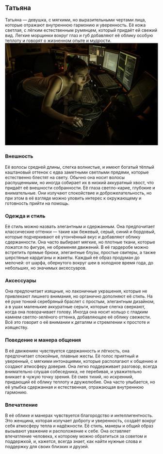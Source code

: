 ## Татьяна

Татьяна — девушка, с мягкими, но выразительными чертами лица, которые отражают внутреннюю гармонию и уверенность. Её кожа светлая, с лёгким естественным румянцем, который придаёт ей свежий вид. Легкие морщинки вокруг глаз и губ добавляют её облику особую теплоту и говорят о жизненном опыте и мудрости.
![alt text](IMG_5330-Edit.jpg "Title")
### Внешность

Её волосы средней длины, слегка волнистые, и имеют богатый тёплый каштановый оттенок с едва заметными светлыми прядями, которые естественно блестят на свету. Обычно она носит волосы распущенными, но иногда собирает их в низкий аккуратный хвост, что придаёт её внешности собранности. Её глаза светло-карие, глубокие и внимательные. Они излучают спокойствие и доброжелательность, но при этом в её взгляде можно уловить интерес к окружающему и готовность прийти на помощь.

### Одежда и стиль

Её стиль можно назвать элегантным и сдержанным. Она предпочитает классические оттенки — такие как бежевый, серый, синий и бордовый, которые подчеркивают её утончённый вкус и добавляют облику сдержанности. Она часто выбирает мягкие, но плотные ткани, которые ложатся по фигуре, не обременяя движений. В её гардеробе можно встретить прямые брюки, элегантные блузы, простые свитеры, а также шерстяные кардиганы и жакеты. Каждый её образ продуман до мелочей: от шарфа, обернутого вокруг шеи в холодное время года, до небольших, но значимых аксессуаров.

### Аксессуары

Она предпочитает изящные, но лаконичные украшения, которые не привлекают лишнего внимания, но органично дополняют её стиль. На её руке тонкий серебряный браслет с простым, элегантным дизайном, а в ушах маленькие аккуратные серьги, которые слегка сверкают, когда она поворачивает голову. Иногда она носит кольцо с гладким камнем светло-зелёного оттенка, добавляющее её облику свежести. Всё это говорит о её внимании к деталям и стремлении к простоте и изяществу.

### Поведение и манера общения

В её движениях чувствуется сдержанность и лёгкость, она предпочитает спокойные, плавные жесты. Её голос приятный и уверенный, с мягкими интонациями, которые располагают к общению и создают атмосферу доверия. Она легко поддерживает разговор, всегда внимательно слушая собеседника, не перебивая, и уважительно вникает в чужую точку зрения. Её смех тихий, но искренний, придающий её облику теплоту и дружелюбие. Она часто улыбается, но её улыбка сдержанная и естественная, отражающая внутреннюю гармонию.

### Впечатление

В её облике и манерах чувствуется благородство и интеллигентность. Это женщина, которая излучает доброту и уверенность, создаёт вокруг себя атмосферу тепла и надёжности. Её стиль, манеры и общий образ вызывают уважение и расположение к себе. Она оставляет впечатление человека, к которому можно обратиться за советом и поддержкой, и, кажется, всегда знает, как найти нужные слова и поддержку для своих близких и друзей.
